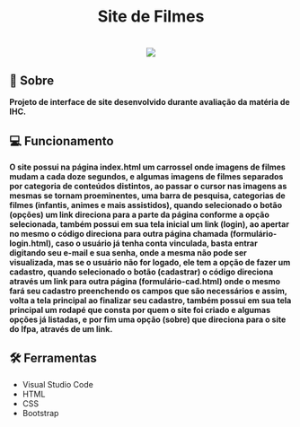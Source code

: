 <h1 align="center">
  <p>Site de Filmes</p>
</h1>

<h1 align="center">
  <img src="/imagens/telaInit.png"/>
</h1>

## 🚨 Sobre
  **Projeto de interface de site desenvolvido durante avaliação da matéria de IHC.**

## 💻 Funcionamento
  **O site possui na página index.html um carrossel onde imagens de filmes mudam a cada doze segundos, e algumas imagens de filmes separados por categoria de conteúdos distintos, ao passar o cursor nas imagens as mesmas se tornam proeminentes, uma barra de pesquisa, categorias de filmes (infantis, animes e mais assistidos), quando selecionado o botão (opções) um link direciona para a parte da página conforme a opção selecionada, também possui em sua tela inicial um link (login), ao apertar no mesmo o código direciona para outra página chamada (formulário-login.html), caso o usuário já tenha conta vinculada, basta entrar digitando seu e-mail e sua senha, onde a mesma não pode ser visualizada, mas se o usuário não for logado, ele tem a opção de fazer um cadastro, quando selecionado o botão (cadastrar) o código direciona através um link para outra página (formulário-cad.html) onde o mesmo fará seu cadastro preenchendo os campos que são necessários e assim, volta a tela principal ao finalizar seu cadastro, também possui em sua tela principal um rodapé que consta por quem o site foi criado e algumas opções já listadas, e por fim uma opção (sobre) que direciona para o site do Ifpa, através de um link.**
 
## 🛠️ Ferramentas
- Visual Studio Code
- HTML
- CSS
- Bootstrap
